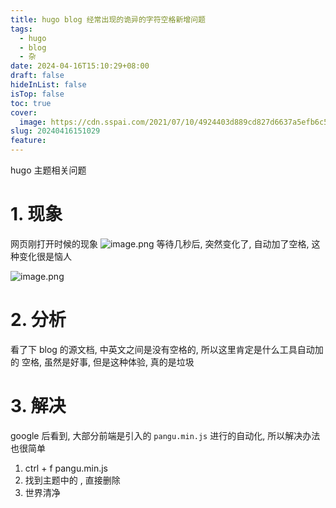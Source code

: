 ```yaml
---
title: hugo blog 经常出现的诡异的字符空格新增问题
tags:
  - hugo
  - blog
  - 杂
date: 2024-04-16T15:10:29+08:00
draft: false
hideInList: false
isTop: false
toc: true
cover:
  image: https://cdn.sspai.com/2021/07/10/4924403d889cd827d6637a5efb6c5ce2.png?imageMogr2/auto-orient/quality/95/thumbnail/!1420x708r/gravity/Center/crop/1420x708/interlace/1
slug: 20240416151029
feature:
---
```

hugo 主题相关问题
<!--more-->
# 1. 现象
网页刚打开时候的现象
![image.png](https://yunpiao-images.oss-cn-beijing.aliyuncs.com/ob/202404161513483.png)
等待几秒后, 突然变化了, 自动加了空格, 这种变化很是恼人

![image.png](https://yunpiao-images.oss-cn-beijing.aliyuncs.com/ob/202404161512326.png)


# 2. 分析
看了下 blog 的源文档, 中英文之间是没有空格的, 所以这里肯定是什么工具自动加的 空格, 虽然是好事, 但是这种体验, 真的是垃圾


# 3. 解决
google 后看到, 大部分前端是引入的 `pangu.min.js` 进行的自动化, 所以解决办法也很简单

1. ctrl + f  pangu.min.js
2. 找到主题中的 <script type="text/javascript" src="/pangu.min.js"></script>, 直接删除
3. 世界清净
